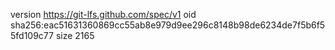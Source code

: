 version https://git-lfs.github.com/spec/v1
oid sha256:eac51631360869cc55ab8e979d9ee296c8148b98de6234de7f5b6f55fd109c77
size 2165
